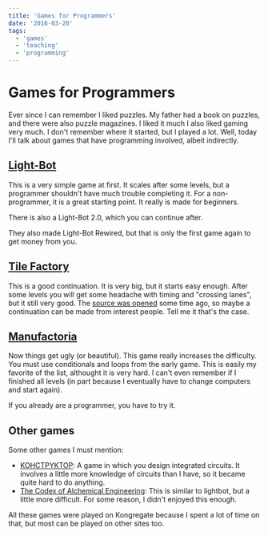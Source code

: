 ```yaml
---
title: 'Games for Programmers'
date: '2016-03-20'
tags:
  - 'games'
  - 'teaching'
  - 'programming'
---
```


# Games for Programmers

Ever since I can remember I liked puzzles. My father had a book on puzzles, and
there were also puzzle magazines. I liked it much
I also liked gaming very much. I don't remember where it started, but I played
a lot.
Well, today I'll talk about games that have programming involved, albeit
indirectly.

## [Light-Bot](http://www.kongregate.com/games/Coolio_Niato/light-bot)

This is a very simple game at first. It scales after some levels, but a
programmer shouldn't have much trouble completing it.
For a non-programmer, it is a great starting point. It really is made for
beginners.

There is also a Light-Bot 2.0, which you can continue after.

They also made Light-Bot Rewired, but that is only the first game again to get
money from you.

## [Tile Factory](http://www.kongregate.com/games/duerig/tile-factory)

This is a good continuation. It is very big, but it starts easy enough.
After some levels you will get some headache with timing and "crossing lanes",
but it still very good.
The [source was
opened](https://github.com/Tile-Factory-Unbound/tile-factory-unbound)
some time ago, so maybe a continuation can be made from interest people.
Tell me it that's the case.

## [Manufactoria](http://www.kongregate.com/games/PleasingFungus/manufactoria)

Now things get ugly (or beautiful). This game really increases the difficulty.
You must use conditionals and loops from the early game.
This is easily my favorite of the list, althought it is very hard.
I can't even remember if I finished all levels (in part because I eventually
have to change computers and start again).

If you already are a programmer, you have to try it.

## Other games

Some other games I must mention:

- [KOHCTPYKTOP](http://www.kongregate.com/games/krispykrem/kohctpyktop-engineer-of-the-people):
  A game in which you design integrated circuits. It involves a little more
  knowledge of circuits than I have, so it became quite hard to do anything.
- [The Codex of Alchemical
  Engineering](http://www.kongregate.com/games/krispykrem/the-codex-of-alchemical-engineering):
  This is similar to lightbot, but a little more difficult. For some reason, I
  didn't enjoyed this enough.

All these games were played on Kongregate because I spent a lot of time on that,
but most can be played on other sites too.
